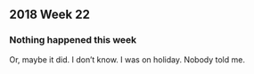 ## 2018 Week 22

### Nothing happened this week

Or, maybe it did. I don’t know. I was on holiday. Nobody told me.